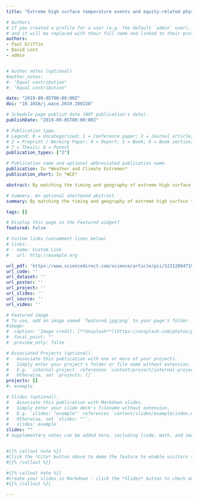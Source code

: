```yaml
---
title: "Extreme high surface temperature events and equity-related physical climate risk"

# Authors
# If you created a profile for a user (e.g. the default `admin` user), write the username (folder name) here 
# and it will be replaced with their full name and linked to their profile.
authors:
- Paul Griffin 
- David Lont
- admin


# Author notes (optional)
#author_notes:
#- "Equal contribution"
#- "Equal contribution"

date: "2019-09-05T00:00:00Z"
doi: "10.1016/j.wace.2019.100220"

# Schedule page publish date (NOT publication's date).
publishDate: "2019-09-05T00:00:00Z"

# Publication type.
# Legend: 0 = Uncategorized; 1 = Conference paper; 2 = Journal article;
# 3 = Preprint / Working Paper; 4 = Report; 5 = Book; 6 = Book section;
# 7 = Thesis; 8 = Patent
publication_types: ["2"]

# Publication name and optional abbreviated publication name.
publication: In *Weather and Climate Extremes*
publication_short: In *WCE*

abstract: By matching the timing and geography of extreme high surface temperature (EHST) events in the United States to the location of firms' headquarters, we are able to measure the equity market's response to an exogenous shock deemed by climate scientists to relate proximately causally to equity-related physical climate risk. Measured as the cumulative excess return over EHST day 0 (the initial shock) to EHST day 20, we find that the equity market responds negatively to EHST events (−0.42%), and more negatively to costlier events (−1.38%) and those of longer duration (−0.68%). Firms in counties in the South and Southeast climate regions, the month of July, and the most recent decade of the study period (2008–2017) experience the most negative cumulative excess returns in response to EHST events. In addition, consistent with equity investors' recognition of physical climate risk, equity price volatility increases over EHST days 0–20, rising even more for costly and long-duration events. Our findings imply that the equity market recognizes but underprices physical climate risk, consistent with forming biased expectations of future equity returns. 

# Summary. An optional shortened abstract.
summary: By matching the timing and geography of extreme high surface temperature (EHST) events in the United States to the location of firms' headquarters, we are able to measure the equity market's response to an exogenous shock deemed by climate scientists to relate proximately causally to equity-related physical climate risk. Measured as the cumulative excess return over EHST day 0 (the initial shock) to EHST day 20, we find that the equity market responds negatively to EHST events (−0.42%), and more negatively to costlier events (−1.38%) and those of longer duration (−0.68%). Firms in counties in the South and Southeast climate regions, the month of July, and the most recent decade of the study period (2008–2017) experience the most negative cumulative excess returns in response to EHST events. In addition, consistent with equity investors' recognition of physical climate risk, equity price volatility increases over EHST days 0–20, rising even more for costly and long-duration events. Our findings imply that the equity market recognizes but underprices physical climate risk, consistent with forming biased expectations of future equity returns. 

tags: []

# Display this page in the Featured widget?
featured: False

# Custom links (uncomment lines below)
# links:
# - name: Custom Link
#   url: http://example.org

url_pdf: 'https://www.sciencedirect.com/science/article/pii/S2212094719300817/pdfft?md5=915bc3de7493f9720b2dcb07694f9c80&pid=1-s2.0-S2212094719300817-main.pdf'
url_code: ''
url_dataset: ''
url_poster: ''
url_project: ''
url_slides: ''
url_source: ''
url_video: ''

# Featured image
# To use, add an image named `featured.jpg/png` to your page's folder. 
#image:
#  caption: 'Image credit: [**Unsplash**](https://unsplash.com/photos/pLCdAaMFLTE)'
#  focal_point: ""
#  preview_only: false

# Associated Projects (optional).
#   Associate this publication with one or more of your projects.
#   Simply enter your project's folder or file name without extension.
#   E.g. `internal-project` references `content/project/internal-project/index.md`.
#   Otherwise, set `projects: []`.
projects: []
#- example

# Slides (optional).
#   Associate this publication with Markdown slides.
#   Simply enter your slide deck's filename without extension.
#   E.g. `slides: "example"` references `content/slides/example/index.md`.
#   Otherwise, set `slides: ""`.
#   slides: example
slides: ""
# Supplementary notes can be added here, including [code, math, and images](https://wowchemy.com/docs/writing-markdown-latex/).


#{{% callout note %}}
#Click the *Cite* button above to demo the feature to enable visitors to import publication metadata into their reference management software.
#{{% /callout %}}

#{{% callout note %}}
#Create your slides in Markdown - click the *Slides* button to check out the example.
#{{% /callout %}}

---
```



